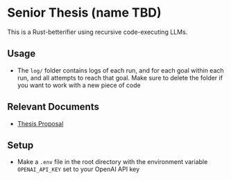 # Senior Thesis (name TBD)

This is a Rust-betterifier using recursive code-executing LLMs.

## Usage

- The `log/` folder contains logs of each run, and for each goal within each run, and all attempts to reach that goal. Make sure to delete the folder if you want to work with a new piece of code

## Relevant Documents

- [Thesis Proposal](documents/proposal.pdf)

## Setup

- Make a `.env` file in the root directory with the environment variable `OPENAI_API_KEY` set to your OpenAI API key